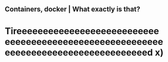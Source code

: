 ## Containers, docker | What exactly is that?

# Tireeeeeeeeeeeeeeeeeeeeeeeeeeeeeeeeeeeeeeeeeeeeeeeeeeeeeeeeeeeeeeeeeeeeeeeeeeeeeeeeeeeed x)
